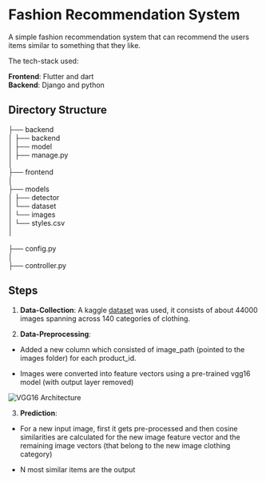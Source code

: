 
# Fashion Recommendation System

A simple fashion recommendation system that can recommend the users items similar to something that they like.

The tech-stack used:

**Frontend**: Flutter and dart <br>
**Backend**: Django and python



## Directory Structure

├── backend <br>
│   ├── backend <br>
│   ├── model <br>
│   ├── manage.py <br>
│   <br>
├── frontend <br>
│   <br>
├── models <br>
│   ├── detector <br>
│       └── dataset <br>
│           └── images <br>
│           └── styles.csv <br>
│    <br>   
├── config.py <br>
│   <br>
├── controller.py <br>
## Steps

1. **Data-Collection**: A kaggle [dataset](https://www.kaggle.com/datasets/paramaggarwal/fashion-product-images-small) was used, it consists of about 44000 images spanning across 140 categories of clothing.

2. **Data-Preprocessing**: 

- Added a new column which consisted of image_path (pointed to the images folder) for each product_id.

- Images were converted into feature vectors using a pre-trained vgg16 model (with output layer removed)

![VGG16 Architecture](https://media.geeksforgeeks.org/wp-content/uploads/20200219152327/conv-layers-vgg16.jpg)


3. **Prediction**:

- For a new input image, first it gets pre-processed and then cosine similarities are calculated for the new image feature vector and the remaining image vectors (that belong to the new image clothing category)

- N most similar items are the output

